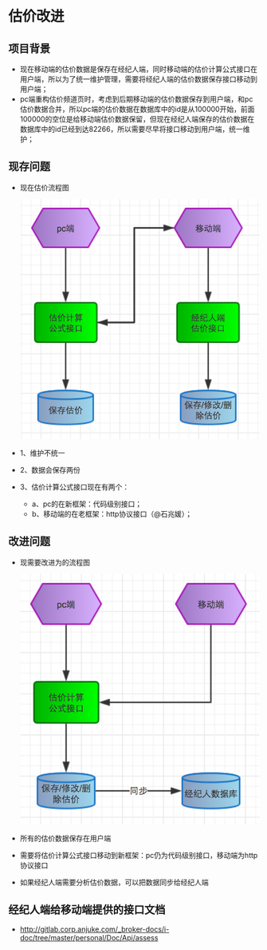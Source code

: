 估价改进
===

项目背景
---

* 现在移动端的估价数据是保存在经纪人端，同时移动端的估价计算公式接口在用户端，所以为了统一维护管理，需要将经纪人端的估价数据保存接口移动到用户端；
* pc端重构估价频道页时，考虑到后期移动端的估价数据保存到用户端，和pc估价数据合并，所以pc端的估价数据在数据库中的id是从100000开始，前面100000的空位是给移动端估价数据保留，但现在经纪人端保存的估价数据在数据库中的id已经到达82266，所以需要尽早将接口移动到用户端，统一维护；


现存问题
---

* 现在估价流程图

	![](gujia.png)

* 1、维护不统一
* 2、数据会保存两份
* 3、估价计算公式接口现在有两个：
	* a、pc的在新框架：代码级别接口；
	* b、移动端的在老框架：http协议接口（@石兆媛）；


改进问题
---
* 现需要改进为的流程图

    ![](gujia_improve.png)
    
* 所有的估价数据保存在用户端
* 需要将估价计算公式接口移动到新框架：pc仍为代码级别接口，移动端为http协议接口
* 如果经纪人端需要分析估价数据，可以把数据同步给经纪人端


经纪人端给移动端提供的接口文档
---
* http://gitlab.corp.anjuke.com/_broker-docs/i-doc/tree/master/personal/Doc/Api/assess